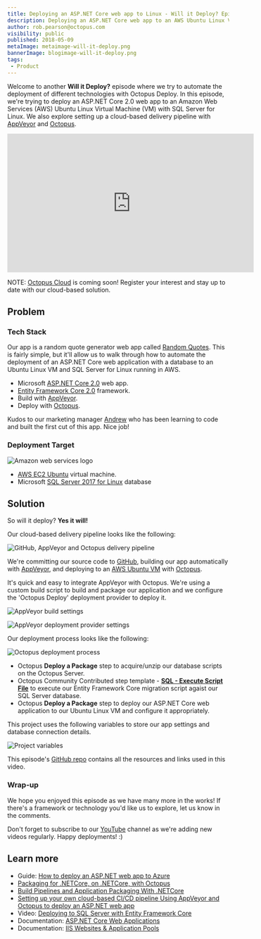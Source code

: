 ```yaml
---
title: Deploying an ASP.NET Core web app to Linux - Will it Deploy? Episode 7
description: Deploying an ASP.NET Core web app to an AWS Ubuntu Linux VM with SQL Server for Linux - Will it Deploy? Episode 7
author: rob.pearson@octopus.com
visibility: public
published: 2018-05-09
metaImage: metaimage-will-it-deploy.png
bannerImage: blogimage-will-it-deploy.png
tags:
 - Product
---
```


Welcome to another **Will it Deploy?** episode where we try to automate the deployment of different technologies with Octopus Deploy. In this episode, we're trying to deploy an ASP.NET Core 2.0 web app to an Amazon Web Services (AWS) Ubuntu Linux Virtual Machine (VM) with SQL Server for Linux. We also explore setting up a cloud-based delivery pipeline with [AppVeyor](https://appveyor.com) and [Octopus](https://octopus.com/cloud).

<iframe width="560" height="315" src="https://www.youtube.com/embed/KhKnb58xOWk" frameborder="0" allow="autoplay; encrypted-media" allowfullscreen></iframe>

NOTE: [Octopus Cloud](https://octopus.com/cloud) is coming soon! Register your interest and stay up to date with our cloud-based solution.

## Problem

### Tech Stack

Our app is a random quote generator web app called [Random Quotes](https://github.com/OctopusSamples/WillItDeploy-Episode007). This is fairly simple, but it'll allow us to walk through how to automate the deployment of an ASP.NET Core web application with a database to an Ubuntu Linux VM and SQL Server for Linux running in AWS.

* Microsoft [ASP.NET Core 2.0](https://docs.microsoft.com/en-us/aspnet/core/) web app.
* [Entity Framework Core 2.0](https://docs.microsoft.com/en-us/ef/core/) framework.
* Build with [AppVeyor](https://appveyor.com).
* Deploy with [Octopus](https://octopus.com/cloud).

Kudos to our marketing manager [Andrew](https://twitter.com/andrewmaherbne) who has been learning to code and built the first cut of this app. Nice job!

### Deployment Target

![Amazon web services logo](aws-logo.png "width=200")

* [AWS EC2 Ubuntu](https://aws.amazon.com/marketplace/search/results?x=0&y=0&searchTerms=Ubuntu+Sql+Server+Linux) virtual machine.
* Microsoft [SQL Server 2017 for Linux](https://www.microsoft.com/en-au/sql-server/) database

## Solution

So will it deploy? **Yes it will!**

Our cloud-based delivery pipeline looks like the following:

![GitHub, AppVeyor and Octopus delivery pipeline](cloud-pipeline.png "width=750")

We're committing our source code to [GitHub](https://github.com/OctopusSamples/WillItDeploy-Episode007), building our app automatically with [AppVeyor](https://appveyor.com), and deploying to an [AWS Ubuntu VM](https://aws.amazon.com/marketplace/search/results?x=0&y=0&searchTerms=Ubuntu+Sql+Server+Linux) with [Octopus](https://octopus.com/cloud).

It's quick and easy to integrate AppVeyor with Octopus. We're using a custom build script to build and package our application and we configure the 'Octopus Deploy' deployment provider to deploy it.

![AppVeyor build settings](appveyor-package-webapp.png "width=500")

![AppVeyor deployment provider settings](appveyor-deployment-provider.png "width=500")

Our deployment process looks like the following:

![Octopus deployment process](deployment-process.png "width=500")

- Octopus **Deploy a Package** step to acquire/unzip our database scripts on the Octopus Server.
- Octopus Community Contributed step template -  **[SQL - Execute Script File](https://library.octopusdeploy.com/step-template/actiontemplate-sql-execute-script-file)** to execute our Entity Framework Core migration script agaist our SQL Server database. 
- Octopus **Deploy a Package** step to deploy our ASP.NET Core web application to our Ubuntu Linux VM and configure it appropriately.

This project uses the following variables to store our app settings and database connection details.

![Project variables](project-variables.png "width=500")

This episode's [GitHub repo](https://github.com/OctopusSamples/WillItDeploy-Episode007) contains all the resources and links used in this video.

### Wrap-up

We hope you enjoyed this episode as we have many more in the works! If there's a framework or technology you'd like us to explore, let us know in the comments.

Don't forget to subscribe to our [YouTube](https://youtube.com/octopusdeploy) channel as we're adding new videos regularly. Happy deployments! :)

## Learn more

* Guide: [How to deploy an ASP.NET web app to Azure](https://hubs.ly/H0gBQFS0)
* [Packaging for .NETCore, on .NETCore, with Octopus](https://hubs.ly/H0gBQFW0)
* [Build Pipelines and Application Packaging With .NETCore](https://hubs.ly/H0gBQG00)
* [Setting up your own cloud-based CI/CD pipeline Using AppVeyor and Octopus to deploy an ASP.NET web app](https://hubs.ly/H0gBSf60)
* Video: [Deploying to SQL Server with Entity Framework Core](https://hubs.ly/H0gBQG20)
* Documentation: [ASP.NET Core Web Applications](https://hubs.ly/H0gBQG40)
* Documentation: [IIS Websites & Application Pools](https://hubs.ly/H0gBQG80)